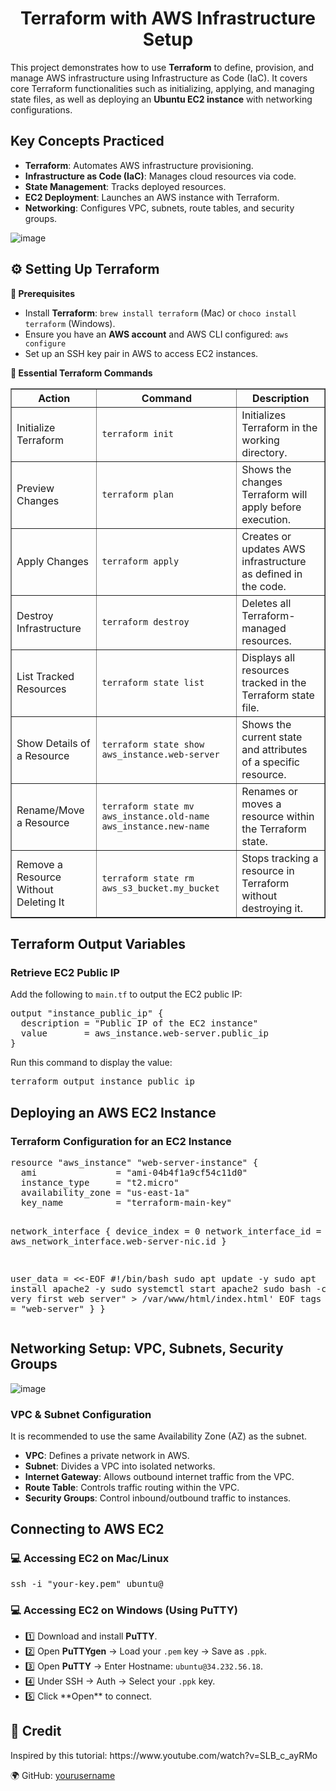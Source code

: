 <h1 align="center"> Terraform with AWS Infrastructure Setup</h1>

<p>
  This project demonstrates how to use <b>Terraform</b> to define, provision, and manage AWS infrastructure using Infrastructure as Code (IaC).
  It covers core Terraform functionalities such as initializing, applying, and managing state files, as well as deploying an <b>Ubuntu EC2 instance</b> with networking configurations.
</p>
<h2> Key Concepts Practiced</h2>
 
<ul>
  <li><b>Terraform</b>: Automates AWS infrastructure provisioning.</li>
  <li><b>Infrastructure as Code (IaC)</b>: Manages cloud resources via code.</li>
  <li><b>State Management</b>: Tracks deployed resources.</li>
  <li><b>EC2 Deployment</b>: Launches an AWS instance with Terraform.</li>
  <li><b>Networking</b>: Configures VPC, subnets, route tables, and security groups.</li>
</ul>

 
![image](https://github.com/user-attachments/assets/c391449a-adc0-4a43-9268-1a556c6f2ff8)


<h2>⚙️ Setting Up Terraform</h2>

<b>🔧 Prerequisites</b>
<ul>
  <li>Install <b>Terraform</b>: <code>brew install terraform</code> (Mac) or <code>choco install terraform</code> (Windows).</li>
  <li>Ensure you have an <b>AWS account</b> and AWS CLI configured: <code>aws configure</code></li>
  <li>Set up an SSH key pair in AWS to access EC2 instances.</li>
</ul>

<b>🚀 Essential Terraform Commands</b>

<table align="center" border="1" cellpadding="6" cellspacing="0">
  <tr>
    <th>Action</th>
    <th>Command</th>
    <th>Description</th>
  </tr>
  <tr>
    <td>Initialize Terraform</td>
    <td><code>terraform init</code></td>
    <td>Initializes Terraform in the working directory.</td>
  </tr>
  <tr>
    <td>Preview Changes</td>
    <td><code>terraform plan</code></td>
    <td>Shows the changes Terraform will apply before execution.</td>
  </tr>
  <tr>
    <td>Apply Changes</td>
    <td><code>terraform apply</code></td>
    <td>Creates or updates AWS infrastructure as defined in the code.</td>
  </tr>
  <tr>
    <td>Destroy Infrastructure</td>
    <td><code>terraform destroy</code></td>
    <td>Deletes all Terraform-managed resources.</td>
  </tr>
  <tr>
    <td>List Tracked Resources</td>
    <td><code>terraform state list</code></td>
    <td>Displays all resources tracked in the Terraform state file.</td>
  </tr>
  <tr>
    <td>Show Details of a Resource</td>
    <td><code>terraform state show aws_instance.web-server</code></td>
    <td>Shows the current state and attributes of a specific resource.</td>
  </tr>
  <tr>
    <td>Rename/Move a Resource</td>
    <td><code>terraform state mv aws_instance.old-name aws_instance.new-name</code></td>
    <td>Renames or moves a resource within the Terraform state.</td>
  </tr>
  <tr>
    <td>Remove a Resource Without Deleting It</td>
    <td><code>terraform state rm aws_s3_bucket.my_bucket</code></td>
    <td>Stops tracking a resource in Terraform without destroying it.</td>
  </tr>
</table>

<h2> Terraform Output Variables</h2>

<h3> Retrieve EC2 Public IP</h3>
<p>Add the following to <code>main.tf</code> to output the EC2 public IP:</p>
<pre>
output "instance_public_ip" {
  description = "Public IP of the EC2 instance"
  value       = aws_instance.web-server.public_ip
}
</pre>

<p>Run this command to display the value:</p>
<pre>
terraform output instance_public_ip
</pre>


<h2> Deploying an AWS EC2 Instance</h2>

<h3>Terraform Configuration for an EC2 Instance</h3>
<pre>
resource "aws_instance" "web-server-instance" {
  ami               = "ami-04b4f1a9cf54c11d0"
  instance_type     = "t2.micro"
  availability_zone = "us-east-1a"
  key_name          = "terraform-main-key"

  network_interface {
    device_index         = 0
    network_interface_id = aws_network_interface.web-server-nic.id
  }

  user_data = <<-EOF
                #!/bin/bash
                sudo apt update -y
                sudo apt install apache2 -y
                sudo systemctl start apache2
                sudo bash -c 'echo "Your very first web server" > /var/www/html/index.html'
                EOF
  tags = {
    Name = "web-server"
  }
}
</pre>

<h2> Networking Setup: VPC, Subnets, Security Groups</h2>

![image](https://github.com/user-attachments/assets/b73b139e-0f1a-40f9-87f0-74972241101d)

<h3> VPC & Subnet Configuration</h3>
<p>It is recommended to use the same Availability Zone (AZ) as the subnet.</p>
<ul>
  <li><b>VPC</b>: Defines a private network in AWS.</li>
  <li> <b>Subnet</b>: Divides a VPC into isolated networks.</li>
  <li> <b>Internet Gateway</b>: Allows outbound internet traffic from the VPC.</li>
  <li><b>Route Table</b>: Controls traffic routing within the VPC.</li>
  <li><b>Security Groups</b>: Control inbound/outbound traffic to instances.</li>
</ul>

<h2> Connecting to AWS EC2</h2>

<h3>💻 Accessing EC2 on Mac/Linux</h3>
<pre>
ssh -i "your-key.pem" ubuntu@<instance-public-ip>
</pre>

<h3>💻 Accessing EC2 on Windows (Using PuTTY)</h3>
<ul>
  <li>1️⃣ Download and install <b>PuTTY</b>.</li>
  <li>2️⃣ Open <b>PuTTYgen</b> → Load your <code>.pem</code> key → Save as <code>.ppk</code>.</li>
  <li>3️⃣ Open <b>PuTTY</b> → Enter Hostname: <code>ubuntu@34.232.56.18</code>.</li>
  <li>4️⃣ Under SSH → Auth → Select your <code>.ppk</code> key.</li>
  <li>5️⃣ Click **Open** to connect.</li>
</ul>

 

<h2>📜 Credit</h2>

<p>Inspired by this tutorial: https://www.youtube.com/watch?v=SLB_c_ayRMo </p>

  🌍 GitHub: <a href="https://github.com/yourusername">yourusername</a>
</p>
